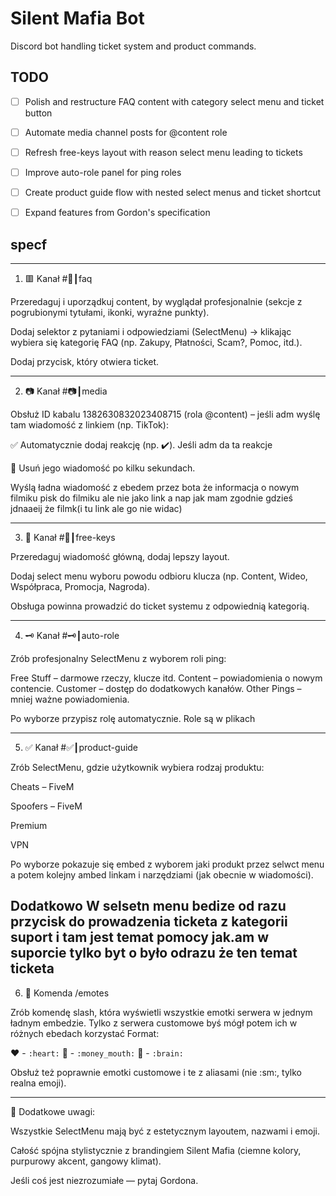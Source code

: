 # Silent Mafia Bot

Discord bot handling ticket system and product commands.

## TODO

- [ ] Polish and restructure FAQ content with category select menu and ticket button
- [ ] Automate media channel posts for @content role
- [ ] Refresh free-keys layout with reason select menu leading to tickets
- [ ] Improve auto-role panel for ping roles
- [ ] Create product guide flow with nested select menus and ticket shortcut
- [ ] Expand features from Gordon's specification



## specf


---

1. 🟥 Kanał #📌┃faq

Przeredaguj i uporządkuj content, by wyglądał profesjonalnie (sekcje z pogrubionymi tytułami, ikonki, wyraźne punkty).

Dodaj selektor z pytaniami i odpowiedziami (SelectMenu) → klikając wybiera się kategorię FAQ (np. Zakupy, Płatności, Scam?, Pomoc, itd.).

Dodaj przycisk, który otwiera ticket.



---

2. 📷 Kanał #📷┃media

Obsłuż ID kabalu 1382630832023408715 (rola @content) – jeśli adm wyślę tam wiadomość z linkiem (np. TikTok):

✅ Automatycznie dodaj reakcję (np. ✔️). Jeśli adm da ta reakcje 

🧹 Usuń jego wiadomość po kilku sekundach.

Wyślą ładna wiadomość z ebedem przez bota że informacja o nowym filmiku pisk do filmiku ale nie jako link a nap jak mam zgodnie gdzieś jdnaaeij że filmk(i tu link ale go nie widac)



---

3. 🎁 Kanał #📁┃free-keys

Przeredaguj wiadomość główną, dodaj lepszy layout.

Dodaj select menu wyboru powodu odbioru klucza (np. Content, Wideo, Współpraca, Promocja, Nagroda).

Obsługa powinna prowadzić do ticket systemu z odpowiednią kategorią.



---

4. 🗝️ Kanał #🗝️┃auto-role

Zrób profesjonalny SelectMenu z wyborem roli ping:

Free Stuff – darmowe rzeczy, klucze itd.
Content – powiadomienia o nowym contencie.
Customer – dostęp do dodatkowych kanałów.
Other Pings – mniej ważne powiadomienia.


Po wyborze przypisz rolę automatycznie.
Role są w plikach 


---

5. ✅ Kanał #✅┃product-guide

Zrób SelectMenu, gdzie użytkownik wybiera rodzaj produktu:

Cheats – FiveM

Spoofers – FiveM

Premium

VPN


Po wyborze pokazuje się embed z wyborem jaki produkt przez selwct menu a potem kolejny ambed linkam i narzędziami (jak obecnie w wiadomości).

Dodatkowo W selsetn menu bedize od razu przycisk do prowadzenia ticketa z kategorii suport i tam jest temat pomocy jak.am w suporcie tylko byt o było odrazu że ten temat ticketa 
---

6. 🧪 Komenda /emotes

Zrób komendę slash, która wyświetli wszystkie emotki serwera w jednym ładnym embedzie.
Tylko z serwera customowe byś mógł potem ich w różnych ebedach korzystać 
Format:

❤️ - `:heart:`
🤑 - `:money_mouth:`
🧠 - `:brain:`

Obsłuż też poprawnie emotki customowe i te z aliasami (nie :sm:, tylko realna emoji).



---

🎯 Dodatkowe uwagi:

Wszystkie SelectMenu mają być z estetycznym layoutem, nazwami i emoji.

Całość spójna stylistycznie z brandingiem Silent Mafia (ciemne kolory, purpurowy akcent, gangowy klimat).

Jeśli coś jest niezrozumiałe — pytaj Gordona.





